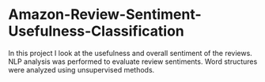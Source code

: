# Amazon-Review-Sentiment-Usefulness-Classification
In this project I look at the usefulness and overall sentiment of the reviews. 
NLP analysis was performed to evaluate review sentiments. 
Word structures were analyzed using unsupervised methods.
